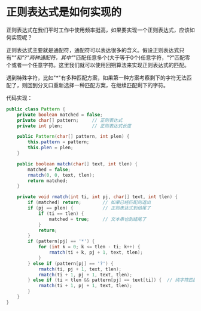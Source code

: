# 正则表达式是如何实现的

正则表达式在我们平时工作中使用频率挺高，如果要实现一个正则表达式，应该如何实现呢？

正则表达式主要就是通配符，通配符可以表达很多的含义。假设正则表达式只有"*"和"?"两种通配符，其中"*"匹配任意多个(大于等于0个)任意字符，"?"匹配零个或者一个任意字符。这里我们就可以使用回朔算法来实现正则表达式的匹配。

遇到特殊字符，比如"*"有多种匹配方案，如果第一种方案考察剩下的字符无法匹配了，则回到分叉口重新选择一种匹配方案，在继续匹配剩下的字符。

代码实现：

```java
public class Pattern {
    private boolean matched = false;
    private char[] pattern;     // 正则表达式
    private int plen;           // 正则表达式长度

    public Pattern(char[] pattern, int plen) {
        this.pattern = pattern;
        this.plen = plen;
    }

    public boolean match(char[] text, int tlen) {
        matched = false;
        rmatch(0, 0, text, tlen);
        return matched;
    }

    private void rmatch(int ti, int pj, char[] text, int tlen) {
        if (matched) return;        // 如果已经匹配则退出
        if (pj == plen) {           // 正则表达式到结尾了
            if (ti == tlen) {
                matched = true;     // 文本串也到结尾了
            }
            return;
        }
        if (pattern[pj] == '*') {
            for (int k = 0; k <= tlen - ti; k++) {
                rmatch(ti + k, pj + 1, text, tlen);
            }
        } else if (pattern[pj] == '?') {
            rmatch(ti, pj + 1, text, tlen);
            rmatch(ti + 1, pj + 1, text, tlen);
        } else if (ti < tlen && pattern[pj] == text[ti]) {  // 纯字符匹配才行
            rmatch(ti + 1, pj + 1, text, tlen);
        }
    }
}
```
